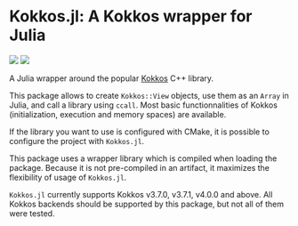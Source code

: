 # Kokkos.jl: A Kokkos wrapper for Julia 

[![](https://img.shields.io/badge/docs-stable-blue.svg)](https://keluaa.github.io/Kokkos.jl/stable)
[![](https://img.shields.io/badge/docs-dev-blue.svg)](https://keluaa.github.io/Kokkos.jl/dev)

A Julia wrapper around the popular [Kokkos](https://github.com/kokkos/kokkos) C++ library.

This package allows to create `Kokkos::View` objects, use them as an `Array` in Julia, and call a library using `ccall`.
Most basic functionnalities of Kokkos (initialization, execution and memory spaces) are available.

If the library you want to use is configured with CMake, it is possible to configure the project with `Kokkos.jl`.

This package uses a wrapper library which is compiled when loading the package.
Because it is not pre-compiled in an artifact, it maximizes the flexibility of usage of `Kokkos.jl`.

`Kokkos.jl` currently supports Kokkos v3.7.0, v3.7.1, v4.0.0 and above.
All Kokkos backends should be supported by this package, but not all of them were tested.
